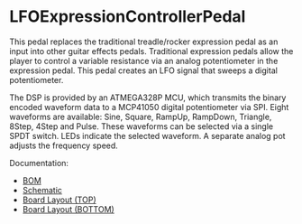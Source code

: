 # LFOExpressionControllerPedal
This pedal replaces the traditional treadle/rocker expression pedal as an input into other guitar effects pedals.
Traditional expression pedals allow the player to control a variable resistance via an analog potentiometer in the expression pedal. This pedal creates an LFO signal that sweeps a digital potentiometer. 

The DSP is provided by an ATMEGA328P MCU, which transmits the binary encoded waveform data to a MCP41050 digital potentiometer via SPI. Eight waveforms are available: Sine, Square, RampUp, RampDown, Triangle, 8Step, 4Step and Pulse.
These waveforms can be selected via a single SPDT switch. LEDs indicate the selected waveform. A separate analog pot adjusts the frequency speed.

Documentation:

<ul>
  <li><a href="Hardware/SMT/documentation/LFOControllerPedal_SMT.xml">BOM</a></li>
  <li><a href="Hardware/SMT/documentation/LFOExpController_SMT.pdf">Schematic</a></li>
  <li><a href="Hardware/SMT/documentation/LFOExpController_SMT-TOPbrd.svg">Board Layout (TOP)</a></li>
  <li><a href="Hardware/SMT/documentation/LFOExpController_SMT-BOTTOMbrd.svg">Board Layout (BOTTOM)</a></li>
</ul>
